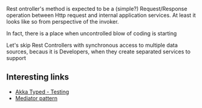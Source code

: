 Rest ontroller's method is expected to be a (simple?) Request/Response operation between Http request and internal application services. At least it looks like so from perspective of the invoker.

In fact, there is a place when uncontrolled blow of coding is starting

Let's skip Rest Controllers with synchronous access to multiple data sources, becaus it is 
Developers, when they create separated services to support

## Interesting links

- [Akka Typed - Testing](https://doc.akka.io/docs/akka/current/typed/testing.html#controlling-the-scheduler)
- [Mediator pattern](https://en.wikipedia.org/wiki/Mediator_pattern)

